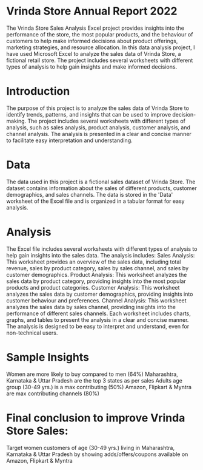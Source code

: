 # Vrinda Store Annual Report 2022
The Vrinda Store Sales Analysis Excel project provides insights into the performance of the store, the most popular products, and the behaviour of customers to help make informed decisions about product offerings, marketing strategies, and resource allocation.
In this data analysis project, I have used Microsoft Excel to analyze the sales data of Vrinda Store, a fictional retail store. The project includes several worksheets with different types of analysis to help gain insights and make informed decisions.

# Introduction
The purpose of this project is to analyze the sales data of Vrinda Store to identify trends, patterns, and insights that can be used to improve decision-making. The project includes several worksheets with different types of analysis, such as sales analysis, product analysis, customer analysis, and channel analysis. The analysis is presented in a clear and concise manner to facilitate easy interpretation and understanding.

# Data
The data used in this project is a fictional sales dataset of Vrinda Store. The dataset contains information about the sales of different products, customer demographics, and sales channels. The data is stored in the 'Data' worksheet of the Excel file and is organized in a tabular format for easy analysis.

# Analysis
The Excel file includes several worksheets with different types of analysis to help gain insights into the sales data. The analysis includes:
Sales Analysis: This worksheet provides an overview of the sales data, including total revenue, sales by product category, sales by sales channel, and sales by customer demographics.
Product Analysis: This worksheet analyzes the sales data by product category, providing insights into the most popular products and product categories.
Customer Analysis: This worksheet analyzes the sales data by customer demographics, providing insights into customer behaviour and preferences.
Channel Analysis: This worksheet analyzes the sales data by sales channel, providing insights into the performance of different sales channels. Each worksheet includes charts, graphs, and tables to present the analysis in a clear and concise manner. The analysis is designed to be easy to interpret and understand, even for non-technical users.

# Sample Insights
Women are more likely to buy compared to men (64%)
Maharashtra, Karnataka & Uttar Pradesh are the top 3 states as per sales
Adults age group (30-49 yrs.) is a max contributing (50%)
Amazon, Flipkart & Myntra are max contributing channels (80%)

# Final conclusion to improve Vrinda Store Sales:
Target women customers of age (30-49 yrs.) living in Maharashtra, Karnataka & Uttar Pradesh by showing adds/offers/coupons available on Amazon, Flipkart & Myntra
